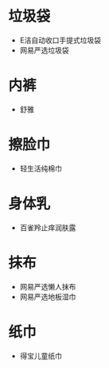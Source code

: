 # 垃圾袋

* E洁自动收口手提式垃圾袋
* 网易严选垃圾袋

# 内裤

* 舒雅

# 擦脸巾

* 轻生活纯棉巾

# 身体乳

* 百雀羚止痒润肤露

# 抹布

* 网易严选懒人抹布
* 网易严选地板湿巾

# 纸巾

* 得宝儿童纸巾